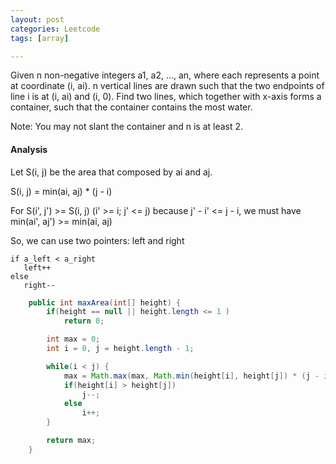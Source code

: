 ```yaml
---
layout: post
categories: Leetcode
tags: [array]

---
```


Given n non-negative integers a1, a2, ..., an, where each represents a point at coordinate (i, ai). 
n vertical lines are drawn such that the two endpoints of line i is at (i, ai) and (i, 0). Find two 
lines, which together with x-axis forms a container, such that the container contains the most water.

Note: You may not slant the container and n is at least 2. 

#### Analysis

Let S(i, j) be the area that composed by ai and aj.

S(i, j) = min(ai, aj) * (j - i)

For S(i', j') >= S(i, j)  (i' >= i; j' <= j)
because j' - i' <= j - i, we must have min(ai', aj') >= min(ai, aj)

So, we can use two pointers: left and right

```
if a_left < a_right
   left++
else
   right--
```

```java
    public int maxArea(int[] height) {
        if(height == null || height.length <= 1 )
            return 0;

        int max = 0;
        int i = 0, j = height.length - 1;

        while(i < j) {
            max = Math.max(max, Math.min(height[i], height[j]) * (j - i));
            if(height[i] > height[j])
                j--;
            else
                i++;
        }

        return max;
    }
```
